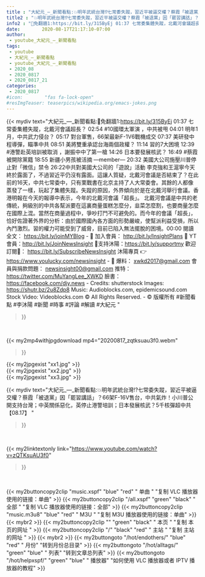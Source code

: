 ```yaml
---
title : "大紀元_—_新聞看點:💥明年武統台灣⁉️七常委失蹤，習近平被逼交權？蔡霞「被退黨」因「罷習講話」？66架F-16V售台，中共氣炸！小川普公開支持台灣；中英關係惡化，英停止港警培訓；日本發展核武？5千核彈超中共【08.17】 "
title2 : "💥明年武統台灣⁉️七常委失蹤，習近平被逼交權？蔡霞「被退黨」因「罷習講話」？66架F-16V售台，中共氣炸！小川普公開支持台灣；中英關係惡化，英停止港警培訓；日本發展核武？5千核彈超中共【08.17】 "
info2 : "🎯免翻牆1:https://bit.ly/315ByEj 01:37 七常委集體失蹤，北戴河會議超長？ 02:54 #10國環太軍演 ，中共被甩 04:01 明年1月，中共武力侵台？ 05:17 對台軍售，66架最新F-1V6戰機成交 07:37 美研發中程導彈，瞄準中共 08:51 美將雙重承認台海兩個政權？ 11:14 習的7大困境 12:39  #港警赴英培訓被取消 ，謝振中中了第一槍 14:26 日本要發展核武？ 16:49 #蔡霞被開除黨籍 18:55 新疆小男孩被活摘 —member— 20:32 美國大公司施壓川普停止對「微信」禁令 26:22中共對美國大公司的「遊說」活動 李克強和王滬寧今天終於露面了，不過習近平仍沒有露面。這讓人質疑，北戴河會議是否結束了？在此前的16天，中共七常委中，只有栗戰書在北京主持了人大常委會。其餘的人都像蒸發了一樣，玩起了集體失蹤。失蹤的原因，外界傾向於是在北戴河舉行會議。香港明報在今天的報導中表示，今年的北戴河會議「超長」。 北戴河會議是中共的老傳統，夠級別的中共各幫派要在這裏商量蛋糕怎麼分，韭菜怎麼割，也要商量怎麼在國際上混。當然在商量過程中，爭吵打鬥不可避免的。而今年的會議「超長」，恰好佐證著外界的分析：由於國際國內各方面的形勢嚴峻，使幫派利益受損，所以內鬥激烈。習的權力可能受到了威脅，目前已陷入無法擺脫的困境。00:00     閱讀全文： https://bit.ly/joinMYBlog - 🎯 加入會員： http://bit.ly/InsightPlans 🎯 YT會員：http://bit.ly/JoinNewsInsight 🙏支持沐陽：https://bit.ly/supportmy  歡迎訂閱🔔： https://bit.ly/SubscribeNewsInsight 沐陽專頁 👉  https://www.youlucky.com/newsinsight - 📧 爆料： xwkd2017@gmail.com 會員與捐款問題： newsinsight00@gmail.com 推特：https://twitter.com/MuYangLee_XWKD 臉書：https://facebook.com/djy.news - Credits: shutterstock Images:  https://shutr.bz/2u8Zdp8 Music:  Audioblocks.com,  epidemicsound.com Stock Video:  Videoblocks.com © All Rights Reserved. - ©️ 版權所有  #新聞看點 #李沐陽 #新聞 #時事 #評論 #解讀 #大紀元 "
date:        2020-08-17T21:17:10-07:00
author:
 - youtube_大紀元_—_新聞看點
tags:
 - youtube
 - 大紀元_—_新聞看點
 - youtube_大紀元_—_新聞看點
 - 2020_08
 - 2020_0817
 - 2020_0817_21
categories:
 - 2020_0817
#icon:        "fas fa-lock-open"
#resImgTeaser: teaserpics/wikipedia.org/emacs-jokes.png
---
```


{{< mydiv text="大紀元_—_新聞看點:🎯免翻牆1:https://bit.ly/315ByEj 01:37 七常委集體失蹤，北戴河會議超長？ 02:54 #10國環太軍演 ，中共被甩 04:01 明年1月，中共武力侵台？ 05:17 對台軍售，66架最新F-1V6戰機成交 07:37 美研發中程導彈，瞄準中共 08:51 美將雙重承認台海兩個政權？ 11:14 習的7大困境 12:39  #港警赴英培訓被取消 ，謝振中中了第一槍 14:26 日本要發展核武？ 16:49 #蔡霞被開除黨籍 18:55 新疆小男孩被活摘 —member— 20:32 美國大公司施壓川普停止對「微信」禁令 26:22中共對美國大公司的「遊說」活動 李克強和王滬寧今天終於露面了，不過習近平仍沒有露面。這讓人質疑，北戴河會議是否結束了？在此前的16天，中共七常委中，只有栗戰書在北京主持了人大常委會。其餘的人都像蒸發了一樣，玩起了集體失蹤。失蹤的原因，外界傾向於是在北戴河舉行會議。香港明報在今天的報導中表示，今年的北戴河會議「超長」。 北戴河會議是中共的老傳統，夠級別的中共各幫派要在這裏商量蛋糕怎麼分，韭菜怎麼割，也要商量怎麼在國際上混。當然在商量過程中，爭吵打鬥不可避免的。而今年的會議「超長」，恰好佐證著外界的分析：由於國際國內各方面的形勢嚴峻，使幫派利益受損，所以內鬥激烈。習的權力可能受到了威脅，目前已陷入無法擺脫的困境。00:00     閱讀全文： https://bit.ly/joinMYBlog - 🎯 加入會員： http://bit.ly/InsightPlans 🎯 YT會員：http://bit.ly/JoinNewsInsight 🙏支持沐陽：https://bit.ly/supportmy  歡迎訂閱🔔： https://bit.ly/SubscribeNewsInsight 沐陽專頁 👉  https://www.youlucky.com/newsinsight - 📧 爆料： xwkd2017@gmail.com 會員與捐款問題： newsinsight00@gmail.com 推特：https://twitter.com/MuYangLee_XWKD 臉書：https://facebook.com/djy.news - Credits: shutterstock Images:  https://shutr.bz/2u8Zdp8 Music:  Audioblocks.com,  epidemicsound.com Stock Video:  Videoblocks.com © All Rights Reserved. - ©️ 版權所有  #新聞看點 #李沐陽 #新聞 #時事 #評論 #解讀 #大紀元 "
>}}
<br>


{{< my2mp4withjpgdownload mp4="20200817_zqtksuau3f0.webm"
>}}

{{< my2jpgexist "xx1.jpg" >}}<br>
{{< my2jpgexist "xx2.jpg" >}}<br>
{{< my2jpgexist "xx3.jpg" >}}<br>



{{< mydiv text="大紀元_—_新聞看點:💥明年武統台灣⁉️七常委失蹤，習近平被逼交權？蔡霞「被退黨」因「罷習講話」？66架F-16V售台，中共氣炸！小川普公開支持台灣；中英關係惡化，英停止港警培訓；日本發展核武？5千核彈超中共【08.17】 "
>}}
<br>

{{< my2linktextonly link="https://www.youtube.com/watch?v=zQTKsuAU3f0"
>}}


<br>

{{< my2buttoncopy2clip "music.xspf"        "blue"   "red"    " 单曲 "  "复制 VLC 播放器使用的链接：单曲" >}} {{< my2buttoncopy2clip "/all.xspf"         "green"  "black"  " 全部 "  "复制 VLC 播放器使用的链接：全部" >}} {{< my2buttoncopy2clip "music.m3u8"        "blue"   "red"    " M3U  "    "复制 M3U 播放器使用的链接：单曲" >}} {{< mybr2 >}} {{< my2buttoncopy2clip ""                  "green"  "black"  " 本页 "    "复制 本页的网址 " >}} {{< my2buttoncopy2clip "/"                 "black"  "red"    " 主站 "    "复制 主站的网址 " >}} {{< mybr2 >}} {{< my2buttongoto      "/hot/endothers/"   "blue"   "red"    " 月份"   "转到月份总目录" >}} {{< my2buttongoto      "/hot/alltags/"     "green"  "blue"   " 列表"   "转到文章总列表" >}} {{< my2buttongoto      "/hot/helpxspf/"    "green"  "blue"   " 播放器" "如何使用 VLC 播放器或者 IPTV 播放器的教程" >}} 

